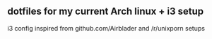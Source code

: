 ## dotfiles for my current Arch linux + i3 setup

i3 config inspired from github.com/Airblader and /r/unixporn setups
